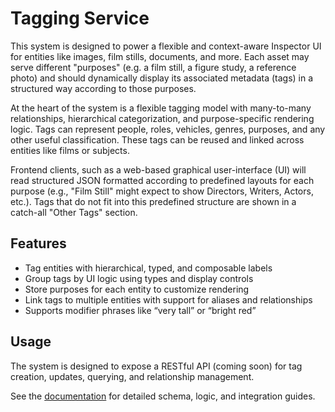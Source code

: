 # Tagging Service

This system is designed to power a flexible and context-aware Inspector UI for entities like images, film stills, documents, and more. Each asset may serve different "purposes" (e.g. a film still, a figure study, a reference photo) and should dynamically display its associated metadata (tags) in a structured way according to those purposes.

At the heart of the system is a flexible tagging model with many-to-many relationships, hierarchical categorization, and purpose-specific rendering logic. Tags can represent people, roles, vehicles, genres, purposes, and any other useful classification. These tags can be reused and linked across entities like films or subjects.

Frontend clients, such as a web-based graphical user-interface (UI) will read structured JSON formatted according to predefined layouts for each purpose (e.g., "Film Still" might expect to show Directors, Writers, Actors, etc.). Tags that do not fit into this predefined structure are shown in a catch-all "Other Tags" section.

## Features

- Tag entities with hierarchical, typed, and composable labels
- Group tags by UI logic using types and display controls
- Store purposes for each entity to customize rendering
- Link tags to multiple entities with support for aliases and relationships
- Supports modifier phrases like “very tall” or “bright red”

## Usage

The system is designed to expose a RESTful API (coming soon) for tag creation, updates, querying, and relationship management.

See the [documentation](./docs/_index.md) for detailed schema, logic, and integration guides.
